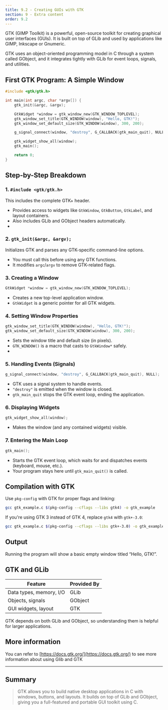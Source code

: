 ```yaml
---
title: 9.2 - Creating GUIs with GTK
section: 9 - Extra content
order: 9.2
---
```


GTK (GIMP Toolkit) is a powerful, open-source toolkit for creating graphical user interfaces (GUIs). It is built on top of GLib and used by applications like GIMP, Inkscape or Gnumeric.

GTK uses an object-oriented programming model in C through a system called GObject, and it integrates tightly with GLib for event loops, signals, and utilities.

## First GTK Program: A Simple Window

```c
#include <gtk/gtk.h>

int main(int argc, char *argv[]) {
    gtk_init(&argc, &argv);

    GtkWidget *window = gtk_window_new(GTK_WINDOW_TOPLEVEL);
    gtk_window_set_title(GTK_WINDOW(window), "Hello, GTK!");
    gtk_window_set_default_size(GTK_WINDOW(window), 300, 200);

    g_signal_connect(window, "destroy", G_CALLBACK(gtk_main_quit), NULL);

    gtk_widget_show_all(window);
    gtk_main();

    return 0;
}
```

## Step-by-Step Breakdown

### 1. `#include <gtk/gtk.h>`

This includes the complete GTK+ header.

- Provides access to widgets like `GtkWindow`, `GtkButton`, `GtkLabel`, and layout containers.
- Also includes GLib and GObject headers automatically.
- 
### 2. `gtk_init(&argc, &argv);`

Initializes GTK and parses any GTK-specific command-line options.

- You must call this before using any GTK functions.
- It modifies `argc`/`argv` to remove GTK-related flags.

### 3. Creating a Window

```c
GtkWidget *window = gtk_window_new(GTK_WINDOW_TOPLEVEL);
```

- Creates a new top-level application window.
- `GtkWidget` is a generic pointer for all GTK widgets.

### 4. Setting Window Properties

```c
gtk_window_set_title(GTK_WINDOW(window), "Hello, GTK!");
gtk_window_set_default_size(GTK_WINDOW(window), 300, 200);
```

- Sets the window title and default size (in pixels).
- `GTK_WINDOW()` is a macro that casts to `GtkWindow*` safely.
- 
### 5. Handling Events (Signals)

```c
g_signal_connect(window, "destroy", G_CALLBACK(gtk_main_quit), NULL);
```

- GTK uses a signal system to handle events.
- `"destroy"` is emitted when the window is closed.
- `gtk_main_quit` stops the GTK event loop, ending the application.

### 6. Displaying Widgets

```c
gtk_widget_show_all(window);
```

- Makes the window (and any contained widgets) visible.

### 7. Entering the Main Loop

```c
gtk_main();
```

- Starts the GTK event loop, which waits for and dispatches events (keyboard, mouse, etc.).
- Your program stays here until `gtk_main_quit()` is called.

## Compilation with GTK

Use `pkg-config` with GTK for proper flags and linking:

```bash
gcc gtk_example.c $(pkg-config --cflags --libs gtk4) -o gtk_example
```

If you're using GTK 3 instead of GTK 4, replace `gtk4` with `gtk+-3.0`:

```bash
gcc gtk_example.c $(pkg-config --cflags --libs gtk+-3.0) -o gtk_example
```

## Output

Running the program will show a basic empty window titled “Hello, GTK!”.

## GTK and GLib

| Feature                 | Provided By |
| ----------------------- | ----------- |
| Data types, memory, I/O | GLib        |
| Objects, signals        | GObject     |
| GUI widgets, layout     | GTK         |

GTK depends on both GLib and GObject, so understanding them is helpful for larger applications.

## More information

You can refer to [https://docs.gtk.org/](https://docs.gtk.org/) to see more information about using Glib and GTK

---

## Summary

> GTK allows you to build native desktop applications in C with windows, buttons, and layouts. It builds on top of GLib and GObject, giving you a full-featured and portable GUI toolkit using C.